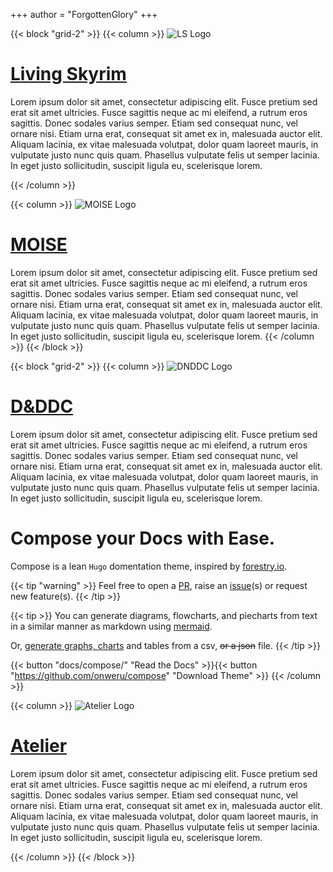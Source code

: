 +++
author = "ForgottenGlory"
+++

{{< block "grid-2" >}}
{{< column >}}
![LS Logo](/images/LS3LogoSmall.png)
# [Living Skyrim](livingskyrim)
Lorem ipsum dolor sit amet, consectetur adipiscing elit. Fusce pretium sed erat sit amet ultricies. Fusce sagittis neque ac mi eleifend, a rutrum eros sagittis. Donec sodales varius semper. Etiam sed consequat nunc, vel ornare nisi. Etiam urna erat, consequat sit amet ex in, malesuada auctor elit. Aliquam lacinia, ex vitae malesuada volutpat, dolor quam laoreet mauris, in vulputate justo nunc quis quam. Phasellus vulputate felis ut semper lacinia. In eget justo sollicitudin, suscipit ligula eu, scelerisque lorem.

{{< /column >}}

{{< column >}}
![MOISE Logo](/images/MOISELogoVerySmall.png)
# [MOISE](moise)
Lorem ipsum dolor sit amet, consectetur adipiscing elit. Fusce pretium sed erat sit amet ultricies. Fusce sagittis neque ac mi eleifend, a rutrum eros sagittis. Donec sodales varius semper. Etiam sed consequat nunc, vel ornare nisi. Etiam urna erat, consequat sit amet ex in, malesuada auctor elit. Aliquam lacinia, ex vitae malesuada volutpat, dolor quam laoreet mauris, in vulputate justo nunc quis quam. Phasellus vulputate felis ut semper lacinia. In eget justo sollicitudin, suscipit ligula eu, scelerisque lorem.
{{< /column >}}
{{< /block >}}

{{< block "grid-2" >}}
{{< column >}}
![DNDDC Logo](/images/DNDDCSmallLogo.png)
# [D&DDC](dnddc)
Lorem ipsum dolor sit amet, consectetur adipiscing elit. Fusce pretium sed erat sit amet ultricies. Fusce sagittis neque ac mi eleifend, a rutrum eros sagittis. Donec sodales varius semper. Etiam sed consequat nunc, vel ornare nisi. Etiam urna erat, consequat sit amet ex in, malesuada auctor elit. Aliquam lacinia, ex vitae malesuada volutpat, dolor quam laoreet mauris, in vulputate justo nunc quis quam. Phasellus vulputate felis ut semper lacinia. In eget justo sollicitudin, suscipit ligula eu, scelerisque lorem.

# Compose your Docs with **Ease**.

Compose is a lean `Hugo` domentation theme, inspired by [forestry.io](https://forestry.io/docs/welcome/).

{{< tip "warning" >}}
Feel free to open a [PR](https://github.com/onweru/compose/pulls), raise an [issue](https://github.com/onweru/compose/issues/new/choose "Open a Github Issue")(s) or request new feature(s). {{< /tip >}}

{{< tip >}}
You can generate diagrams, flowcharts, and piecharts from text in a similar manner as markdown using [mermaid](./docs/compose/mermaid/).

Or, [generate graphs, charts](docs/compose/graphs-charts-tables/#show-a-pie-doughnut--bar-chart-at-once) and tables from a csv, ~~or a json~~ file.
{{< /tip >}}

{{< button "docs/compose/" "Read the Docs" >}}{{< button "https://github.com/onweru/compose" "Download Theme" >}}
{{< /column >}}

{{< column >}}
![Atelier Logo](/images/AtelierVerySmall.png)
# [Atelier](atelier)
Lorem ipsum dolor sit amet, consectetur adipiscing elit. Fusce pretium sed erat sit amet ultricies. Fusce sagittis neque ac mi eleifend, a rutrum eros sagittis. Donec sodales varius semper. Etiam sed consequat nunc, vel ornare nisi. Etiam urna erat, consequat sit amet ex in, malesuada auctor elit. Aliquam lacinia, ex vitae malesuada volutpat, dolor quam laoreet mauris, in vulputate justo nunc quis quam. Phasellus vulputate felis ut semper lacinia. In eget justo sollicitudin, suscipit ligula eu, scelerisque lorem.


{{< /column >}}
{{< /block >}}